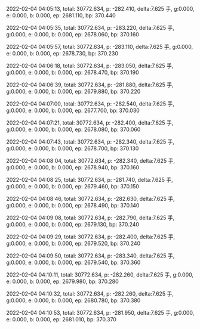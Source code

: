 2022-02-04 04:05:13, total: 30772.634, p: -282.410, delta:7.625 手, g:0.000, e: 0.000, b: 0.000, ep: 2681.110, bp: 370.440

2022-02-04 04:05:35, total: 30772.634, p: -283.220, delta:7.625 手, g:0.000, e: 0.000, b: 0.000, ep: 2678.060, bp: 370.160

2022-02-04 04:05:57, total: 30772.634, p: -283.110, delta:7.625 手, g:0.000, e: 0.000, b: 0.000, ep: 2678.730, bp: 370.230

2022-02-04 04:06:18, total: 30772.634, p: -283.050, delta:7.625 手, g:0.000, e: 0.000, b: 0.000, ep: 2678.470, bp: 370.190

2022-02-04 04:06:39, total: 30772.634, p: -281.880, delta:7.625 手, g:0.000, e: 0.000, b: 0.000, ep: 2679.880, bp: 370.220

2022-02-04 04:07:00, total: 30772.634, p: -282.540, delta:7.625 手, g:0.000, e: 0.000, b: 0.000, ep: 2677.700, bp: 370.030

2022-02-04 04:07:21, total: 30772.634, p: -282.400, delta:7.625 手, g:0.000, e: 0.000, b: 0.000, ep: 2678.080, bp: 370.060

2022-02-04 04:07:43, total: 30772.634, p: -282.340, delta:7.625 手, g:0.000, e: 0.000, b: 0.000, ep: 2678.700, bp: 370.130

2022-02-04 04:08:04, total: 30772.634, p: -282.340, delta:7.625 手, g:0.000, e: 0.000, b: 0.000, ep: 2678.940, bp: 370.160

2022-02-04 04:08:25, total: 30772.634, p: -281.740, delta:7.625 手, g:0.000, e: 0.000, b: 0.000, ep: 2679.460, bp: 370.150

2022-02-04 04:08:46, total: 30772.634, p: -282.630, delta:7.625 手, g:0.000, e: 0.000, b: 0.000, ep: 2678.490, bp: 370.140

2022-02-04 04:09:08, total: 30772.634, p: -282.790, delta:7.625 手, g:0.000, e: 0.000, b: 0.000, ep: 2679.130, bp: 370.240

2022-02-04 04:09:29, total: 30772.634, p: -282.400, delta:7.625 手, g:0.000, e: 0.000, b: 0.000, ep: 2679.520, bp: 370.240

2022-02-04 04:09:50, total: 30772.634, p: -283.340, delta:7.625 手, g:0.000, e: 0.000, b: 0.000, ep: 2679.540, bp: 370.360

2022-02-04 04:10:11, total: 30772.634, p: -282.260, delta:7.625 手, g:0.000, e: 0.000, b: 0.000, ep: 2679.980, bp: 370.280

2022-02-04 04:10:32, total: 30772.634, p: -282.260, delta:7.625 手, g:0.000, e: 0.000, b: 0.000, ep: 2680.780, bp: 370.380

2022-02-04 04:10:53, total: 30772.634, p: -281.950, delta:7.625 手, g:0.000, e: 0.000, b: 0.000, ep: 2681.010, bp: 370.370